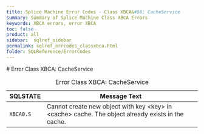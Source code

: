 ```yaml
---
title: Splice Machine Error Codes - Class XBCA&#58; CacheService
summary: Summary of Splice Machine Class XBCA Errors
keywords: XBCA errors, error XBCA
toc: false
product: all
sidebar:  sqlref_sidebar
permalink: sqlref_errcodes_classxbca.html
folder: SQLReference/ErrorCodes
---
```

<section>
<div class="TopicContent" data-swiftype-index="true" markdown="1">
# Error Class XBCA: CacheService

<table>
                <caption>Error Class XBCA: CacheService</caption>
                <thead>
                    <tr>
                        <th>SQLSTATE</th>
                        <th>Message Text</th>
                    </tr>
                </thead>
                <tbody>
                    <tr>
                        <td><code>XBCA0.S</code></td>
                        <td>Cannot create new object with key <span class="VarName">&lt;key&gt;</span> in <span class="VarName">&lt;cache&gt;</span> cache. The object already exists in the cache. </td>
                    </tr>
                </tbody>
            </table>
</div>
</section>

